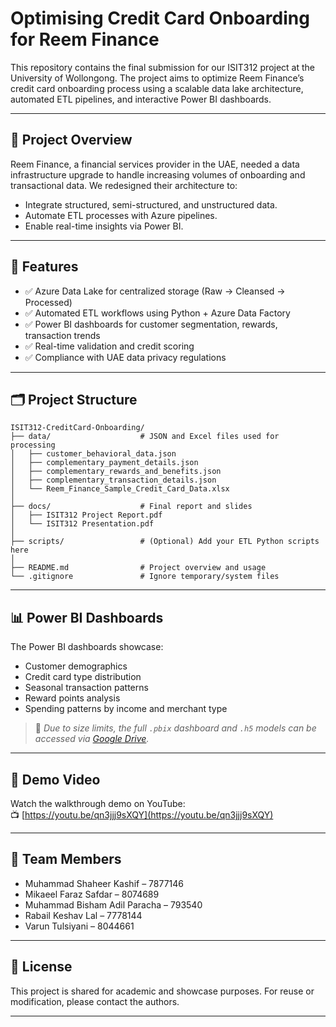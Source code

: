 # Optimising Credit Card Onboarding for Reem Finance

This repository contains the final submission for our ISIT312 project at the University of Wollongong. The project aims to optimize Reem Finance’s credit card onboarding process using a scalable data lake architecture, automated ETL pipelines, and interactive Power BI dashboards.

---

## 📌 Project Overview

Reem Finance, a financial services provider in the UAE, needed a data infrastructure upgrade to handle increasing volumes of onboarding and transactional data. We redesigned their architecture to:

- Integrate structured, semi-structured, and unstructured data.
- Automate ETL processes with Azure pipelines.
- Enable real-time insights via Power BI.

---

## 🧩 Features

- ✅ Azure Data Lake for centralized storage (Raw → Cleansed → Processed)
- ✅ Automated ETL workflows using Python + Azure Data Factory
- ✅ Power BI dashboards for customer segmentation, rewards, transaction trends
- ✅ Real-time validation and credit scoring
- ✅ Compliance with UAE data privacy regulations

---

## 🗂️ Project Structure

```
ISIT312-CreditCard-Onboarding/
├── data/                    # JSON and Excel files used for processing
│   ├── customer_behavioral_data.json
│   ├── complementary_payment_details.json
│   ├── complementary_rewards_and_benefits.json
│   ├── complementary_transaction_details.json
│   └── Reem_Finance_Sample_Credit_Card_Data.xlsx
│
├── docs/                    # Final report and slides
│   ├── ISIT312 Project Report.pdf
│   └── ISIT312 Presentation.pdf
│
├── scripts/                 # (Optional) Add your ETL Python scripts here
│
├── README.md                # Project overview and usage
└── .gitignore               # Ignore temporary/system files
```

---

## 📊 Power BI Dashboards

The Power BI dashboards showcase:
- Customer demographics
- Credit card type distribution
- Seasonal transaction patterns
- Reward points analysis
- Spending patterns by income and merchant type

> 🔗 _Due to size limits, the full `.pbix` dashboard and `.h5` models can be accessed via [Google Drive](https://drive.google.com/drive/folders/1bK8mriK1w9v2ArJbLFxrfQPQL9XRFLEK?usp=sharing)._

---

## 🎥 Demo Video

Watch the walkthrough demo on YouTube:  
📺 [https://youtu.be/qn3jjj9sXQY](https://youtu.be/qn3jjj9sXQY)

---

## 👥 Team Members

- Muhammad Shaheer Kashif – 7877146  
- Mikaeel Faraz Safdar – 8074689  
- Muhammad Bisham Adil Paracha – 793540  
- Rabail Keshav Lal – 7778144  
- Varun Tulsiyani – 8044661  

---

## 📜 License

This project is shared for academic and showcase purposes. For reuse or modification, please contact the authors.

---

